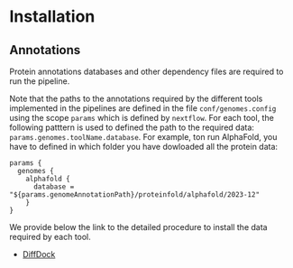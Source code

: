# Installation

## Annotations

Protein annotations databases and other dependency files are required to run the pipeline.

Note that the paths to the annotations required by the different tools implemented in the pipelines are defined in the file `conf/genomes.config` using the scope `params` which is defined by `nextflow`. For each tool, the following patttern is used to defined the path to the required data: `params.genomes.toolName.database`. For example, ton run AlphaFold, you have to defined in which folder you have dowloaded all the protein data:


```
params {
  genomes {
    alphafold {
      database = "${params.genomeAnnotationPath}/proteinfold/alphafold/2023-12"
    }
}
```

We provide below the link to the detailed procedure to install the data required by each tool.

* [DiffDock](annotations/diffdock.md)
